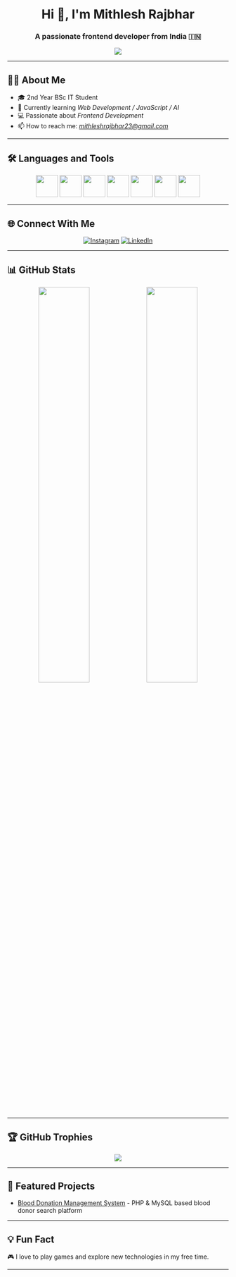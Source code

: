 <!-- Profile Header -->
<h1 align="center">Hi 👋, I'm Mithlesh Rajbhar</h1>
<h3 align="center">A passionate frontend developer from India 🇮🇳</h3>

<p align="center">
  <img src="https://readme-typing-svg.demolab.com/?lines=Frontend%20Developer;Web%20Developer;AI%20Learner;Open%20Source%20Contributor&center=true&width=380&height=45">
</p>

---

## 🙋‍♂ About Me

- 🎓 2nd Year BSc IT Student
- 🌱 Currently learning *Web Development / JavaScript / AI*
- 💻 Passionate about *Frontend Development*
- 📫 How to reach me: *[mithleshrajbhar23@gmail.com](mailto:mithleshrajbhar23@gmail.com)*

---

## 🛠 Languages and Tools

<p align="center">
  <img src="https://cdn.jsdelivr.net/gh/devicons/devicon/icons/html5/html5-original.svg" width="50px" />
  <img src="https://cdn.jsdelivr.net/gh/devicons/devicon/icons/css3/css3-original.svg" width="50px" />
  <img src="https://cdn.jsdelivr.net/gh/devicons/devicon/icons/javascript/javascript-original.svg" width="50px" />
  <img src="https://cdn.jsdelivr.net/gh/devicons/devicon/icons/mysql/mysql-original.svg" width="50px" />
  <img src="https://cdn.jsdelivr.net/gh/devicons/devicon/icons/php/php-original.svg" width="50px" />
  <img src="https://cdn.jsdelivr.net/gh/devicons/devicon/icons/python/python-original.svg" width="50px" />
  <img src="https://cdn.jsdelivr.net/gh/devicons/devicon/icons/photoshop/photoshop-original.svg" width="50px" />
</p>

---

## 🌐 Connect With Me

<p align="center">
  <a href="https://instagram.com/gamerpointog" target="_blank"><img alt="Instagram" src="https://img.shields.io/badge/Instagram-E4405F?style=for-the-badge&logo=instagram&logoColor=white"/></a>
  <a href="https://linkedin.com/in/mithleshrajbhar" target="_blank"><img alt="LinkedIn" src="https://img.shields.io/badge/LinkedIn-0077B5?style=for-the-badge&logo=linkedin&logoColor=white"/></a>
</p>

---

## 📊 GitHub Stats

<p align="center">
  <img src="https://github-readme-stats.vercel.app/api?username=codedbymithlesh&show_icons=true&theme=github_dark&hide_border=true" width="48%" />
  <img src="https://github-readme-streak-stats.herokuapp.com/?user=codedbymithlesh&theme=github-dark&hide_border=true" width="48%" />
</p>

---

## 🏆 GitHub Trophies

<p align="center">
  <img src="https://github-profile-trophy.vercel.app/?username=codedbymithlesh&theme=onedark&no-bg=true&no-frame=true" />
</p>

---

## 📂 Featured Projects

- [Blood Donation Management System](https://github.com/codedbymithlesh/blood-donation-management-system) - PHP & MySQL based blood donor search platform

---

## 💡 Fun Fact

🎮 I love to play games and explore new technologies in my free time.

---
